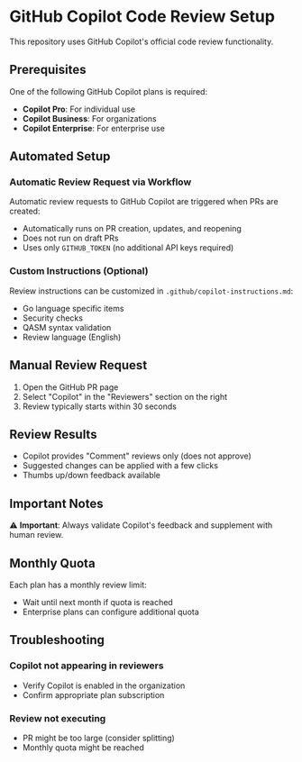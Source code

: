 # GitHub Copilot Code Review Setup

This repository uses GitHub Copilot's official code review functionality.

## Prerequisites

One of the following GitHub Copilot plans is required:
- **Copilot Pro**: For individual use
- **Copilot Business**: For organizations
- **Copilot Enterprise**: For enterprise use

## Automated Setup

### Automatic Review Request via Workflow

Automatic review requests to GitHub Copilot are triggered when PRs are created:

- Automatically runs on PR creation, updates, and reopening
- Does not run on draft PRs
- Uses only `GITHUB_TOKEN` (no additional API keys required)

### Custom Instructions (Optional)

Review instructions can be customized in `.github/copilot-instructions.md`:
- Go language specific items
- Security checks
- QASM syntax validation
- Review language (English)

## Manual Review Request

1. Open the GitHub PR page
2. Select "Copilot" in the "Reviewers" section on the right
3. Review typically starts within 30 seconds

## Review Results

- Copilot provides "Comment" reviews only (does not approve)
- Suggested changes can be applied with a few clicks
- Thumbs up/down feedback available

## Important Notes

⚠️ **Important**: Always validate Copilot's feedback and supplement with human review.

## Monthly Quota

Each plan has a monthly review limit:
- Wait until next month if quota is reached
- Enterprise plans can configure additional quota

## Troubleshooting

### Copilot not appearing in reviewers

- Verify Copilot is enabled in the organization
- Confirm appropriate plan subscription

### Review not executing

- PR might be too large (consider splitting)
- Monthly quota might be reached
